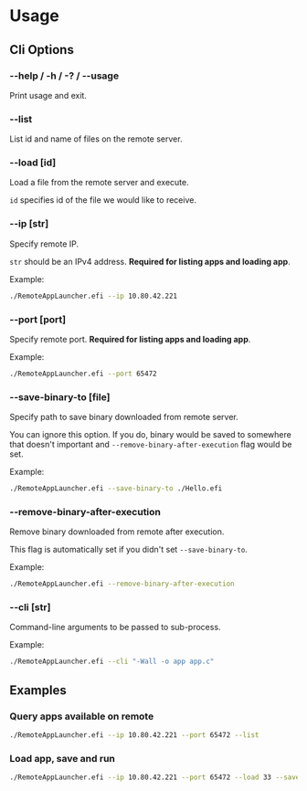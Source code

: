 # Usage

## Cli Options

### --help / -h / -? / --usage

Print usage and exit.

### --list

List id and name of files on the remote server.

### --load [id]

Load a file from the remote server and execute.

`id` specifies id of the file we would like to receive.

### --ip [str]

Specify remote IP.

`str` should be an IPv4 address. **Required for listing apps and loading app**.

Example:

```bash
./RemoteAppLauncher.efi --ip 10.80.42.221
```

### --port [port]

Specify remote port. **Required for listing apps and loading app**.

Example:

```bash
./RemoteAppLauncher.efi --port 65472
```

### --save-binary-to [file]

Specify path to save binary downloaded from remote server.

You can ignore this option. If you do, binary would be saved to somewhere that doesn't important and `--remove-binary-after-execution` flag would be set.

Example:

```bash
./RemoteAppLauncher.efi --save-binary-to ./Hello.efi
```

### --remove-binary-after-execution

Remove binary downloaded from remote after execution.

This flag is automatically set if you didn't set `--save-binary-to`.

Example:

```bash
./RemoteAppLauncher.efi --remove-binary-after-execution
```

### --cli [str]

Command-line arguments to be passed to sub-process.

Example:

```bash
./RemoteAppLauncher.efi --cli "-Wall -o app app.c"
```

## Examples

### Query apps available on remote

```bash
./RemoteAppLauncher.efi --ip 10.80.42.221 --port 65472 --list
```

### Load app, save and run

```bash
./RemoteAppLauncher.efi --ip 10.80.42.221 --port 65472 --load 33 --save-binary-to Hello.efi
```
